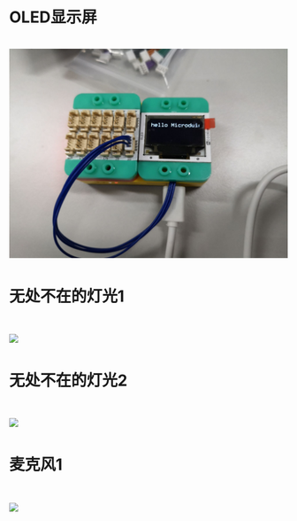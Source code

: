 # OLED显示屏
# ![](OLED显示屏.jpg)

# 无处不在的灯光1
# ![](无处不在的灯光1.jpg)

# 无处不在的灯光2
# ![](无处不在的灯光2.jpg)

# 麦克风1
# ![](麦克风1.jpg)


